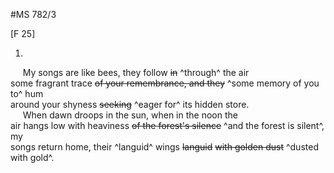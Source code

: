 #MS 782/3

[F 25]

1. 

&nbsp;&nbsp;&nbsp;&nbsp;&nbsp;My songs are like bees, they follow ~~in~~ ^through^ the air \
some fragrant trace ~~of your remembrance, and they~~ ^some memory of you to^ hum \
around your shyness ~~seeking~~ ^eager for^ its hidden store. \
&nbsp;&nbsp;&nbsp;&nbsp;&nbsp;When dawn droops in the sun, when in the noon the \
air hangs low with heaviness ~~of the forest's silence~~ ^and the forest is silent^, my \
songs return home, their ^languid^ wings ~~languid~~ ~~with golden dust~~ ^dusted with gold^.
